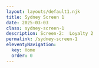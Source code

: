 ```yaml
---
layout: layouts/default1.njk
title: Sydney Screen 1
date: 2025-03-03
class: sydney-screen-1
description: Screen-2:  Loyalty 2
permalink: /sydney-screen-1
eleventyNavigation:
  key: Home
  order: 0
---
```


